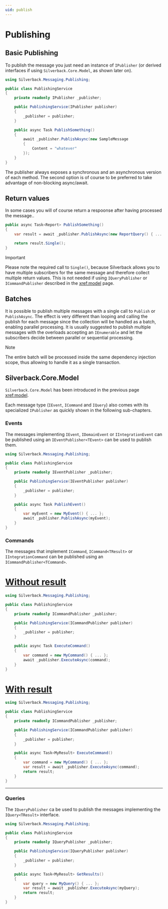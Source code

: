 ```yaml
---
uid: publish
---
```


# Publishing

## Basic Publishing

To publish the message you just need an instance of `IPublisher` (or derived interfaces if using `Silverback.Core.Model`, as shown later on).

```csharp
using Silverback.Messaging.Publishing;

public class PublishingService
{
    private readonly IPublisher _publisher;

    public PublishingService(IPublisher publisher)
    {
        _publisher = publisher;
    }

    public async Task PublishSomething()
    {
        await _publisher.PublishAsync(new SampleMessage 
        { 
            Content = "whatever"
        });
    }
}
```

The publisher always exposes a synchronous and an asynchronous version of each method. The second option is of course to be preferred to take advantage of non-blocking async/await.

## Return values

In some cases you will of course return a respoonse after having processed the message..

```csharp
public async Task<Report> PublishSomething()
{
    var result = await _publisher.PublishAsync(new ReportQuery() { ... });

    return result.Single();
}
```

> [!Important]
> Please note the required call to `Single()`, because Silverback allows you to have multiple subscribers for the same message and therefore collect multiple return values. This is not needed if using `IQueryPublisher` or `ICommandPublisher` described in the <xref:model> page.

## Batches

It is possible to publish multiple messages with a single call to `Publish` or `PublishAsync`. The effect is very different than looping and calling the publish for each message since the collection will be handled as a batch, enabling parallel processing. It is usually suggested to publish multiple messages with the overloads accepting an `IEnumerable` and let the subscribers decide between parallel or sequential processing.

> [!Note]
> The entire batch will be processed inside the same dependency injection scope, thus allowing to handle it as a single transaction.

## Silverback.Core.Model

`Silverback.Core.Model` has been introduced in the previous page <xref:model>.

Each message type (`IEvent`, `ICommand` and `IQuery`) also comes with its specialized `IPublisher` as quickly shown in the following sub-chapters.

### Events

The messages implementing `IEvent`, `IDomainEvent` or `IIntegrationEvent` can be published using an `IEventPublisher<TEvent>` can be used to publish them.

```csharp
using Silverback.Messaging.Publishing;

public class PublishingService
{
    private readonly IEventPublisher _publisher;

    public PublishingService(IEventPublisher publisher)
    {
        _publisher = publisher;
    }

    public async Task PublishEvent()
    {
        var myEvent = new MyEvent() { ... };
        await _publisher.PublishAsync(myEvent);
    }
}
```

### Commands

The messages that implement `ICommand`, `ICommand<TResult>` or `IIntegrationCommand` can be published using an `ICommandPublisher<TCommand>`.

# [Without result](#tab/commands-publishingservice1)
```csharp
using Silverback.Messaging.Publishing;

public class PublishingService
{
    private readonly ICommandPublisher _publisher;

    public PublishingService(ICommandPublisher publisher)
    {
        _publisher = publisher;
    }

    public async Task ExecuteCommand()
    {
        var command = new MyCommand() { ... };
        await _publisher.ExecuteAsync(command);
    }
}
```
# [With result](#tab/commands-publishingservice2)
```csharp
using Silverback.Messaging.Publishing;

public class PublishingService
{
    private readonly ICommandPublisher _publisher;

    public PublishingService(ICommandPublisher publisher)
    {
        _publisher = publisher;
    }

    public async Task<MyResult> ExecuteCommand()
    {
        var command = new MyCommand() { ... };
        var result = await _publisher.ExecuteAsync(command);
        return result;
    }
}
```
***

### Queries

The `IQueryPublisher` ca be used  to publish the messages implementing the `IQuery<TResult>` interface.

```csharp
using Silverback.Messaging.Publishing;

public class PublishingService
{
    private readonly IQueryPublisher _publisher;

    public PublishingService(IQueryPublisher publisher)
    {
        _publisher = publisher;
    }

    public async Task<MyResult> GetResults()
    {
        var query = new MyQuery() { ... };
        var result = await _publisher.ExecuteAsync(myQuery);
        return result;
    }
}
```
